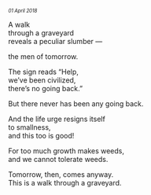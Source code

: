<p style="margin:0; margin-top: -0.5rem">
  <em>
    <small><small>01 April 2018</small></small>
  </em>
</p>

A walk\
through a graveyard\
reveals a peculiar slumber —

the men of tomorrow.

The sign reads “Help,\
we’ve been civilized,\
there’s no going back.”

But there never has been any going back.

And the life urge resigns itself\
to smallness,\
and this too is good!

For too much growth makes weeds,\
and we cannot tolerate weeds.

Tomorrow, then, comes anyway.\
This is a walk through a graveyard.
